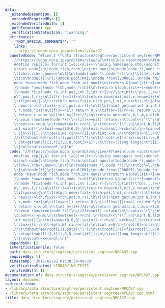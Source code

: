 ```yaml
---
data:
  _extendedDependsOn: []
  _extendedRequiredBy: []
  _extendedVerifiedWith: []
  _pathExtension: cpp
  _verificationStatusIcon: ':warning:'
  attributes:
    '*NOT_SPECIAL_COMMENTS*': ''
    links:
    - https://judge.npca.jp/problems/view/97
  bundledCode: "#line 1 \"data structure/segtree/persistent segtree/NPCA97.cpp\"\n\
    //https://judge.npca.jp/problems/view/97\n#include <iostream>\n#include <cstdio>\n\
    #define rep(i,n) for(int i=0;i<n;i++)\nusing namespace std;\nconst int MX=200000*19;\n\
    struct node{\n\tnode *lch,*rch;\n\tint num;\n\tnode(node *l,node *r,int n){\n\t\
    \tlch=l,rch=r,num=n;\n\t}\n\tnode(node *l,node *r){\n\t\tlch=l,rch=r,num=lch->num+rch->num;\n\
    \t}\n\tnode(){}\n};\nnode pool[MX];\nnode *root[200001];\nnode *nil;\nint sit;\n\
    node *news(node *lch,node *rch,int num){\n\treturn &(pool[sit++]=node(lch,rch,num));\n\
    }\nnode *news(node *lch,node *rch){\n\treturn &(pool[sit++]=node(lch,rch));\n\
    }\nnode *fix(node *x,int pos,int l,int r){\n//\tprintf(\"pos,l,r=(%d,%d,%d)\\\
    n\",pos,l,r);\n\tif(r-l==1){\n\t\treturn news(nil,nil,x->num+1);\n\t}\n\tint m=(l+r)/2;\n\
    \tif(pos<m){\n\t\treturn news(fix(x->lch,pos,l,m),x->rch);\n\t}else{\n\t\treturn\
    \ news(x->lch,fix(x->rch,pos,m,r));\n\t}\n}\nint getnum(int a,int b,int l,int\
    \ r,node *x){\n\tif(x==nil) return 0;\n\tif(b<=l||r<=a) return 0;\n\tif(a<=l&&r<=b)\
    \ return x->num;\n\tint m=(l+r)/2;\n\treturn getnum(a,b,l,m,x->lch)+getnum(a,b,m,r,x->rch);\n\
    }\nvoid showtree(node *x){\n\tif(x==nil) return;\n\tcout<<\"(\";\n\tshowtree(x->lch);\n\
    \tcout<<x->num;\n\tshowtree(x->rch);\n\tcout<<\")\";\n}\nint N,l[200000],r[200000];\n\
    int main(){\n\tnil=news(0,0,0);\n\tnil->lch=nil->rch=nil;\n\tcin>>N;\n\trep(i,N)\
    \ cin>>l[i];\n\trep(i,N) cin>>r[i];\n\tint x=0;\n\troot[0]=nil;\n\trep(i,N){\n\
    //\t\tshowtree(root[i]);puts(\"\");\n\t\troot[i+1]=fix(root[i],x,0,N);\n\t\tint\
    \ cnt=getnum(l[i],r[i],0,N,root[x+1]);\n\t\tx=((long long)cnt*l[i]+r[i])%(i+2);\n\
    \t}\n\tcout<<x<<endl;\n}\n"
  code: "//https://judge.npca.jp/problems/view/97\n#include <iostream>\n#include <cstdio>\n\
    #define rep(i,n) for(int i=0;i<n;i++)\nusing namespace std;\nconst int MX=200000*19;\n\
    struct node{\n\tnode *lch,*rch;\n\tint num;\n\tnode(node *l,node *r,int n){\n\t\
    \tlch=l,rch=r,num=n;\n\t}\n\tnode(node *l,node *r){\n\t\tlch=l,rch=r,num=lch->num+rch->num;\n\
    \t}\n\tnode(){}\n};\nnode pool[MX];\nnode *root[200001];\nnode *nil;\nint sit;\n\
    node *news(node *lch,node *rch,int num){\n\treturn &(pool[sit++]=node(lch,rch,num));\n\
    }\nnode *news(node *lch,node *rch){\n\treturn &(pool[sit++]=node(lch,rch));\n\
    }\nnode *fix(node *x,int pos,int l,int r){\n//\tprintf(\"pos,l,r=(%d,%d,%d)\\\
    n\",pos,l,r);\n\tif(r-l==1){\n\t\treturn news(nil,nil,x->num+1);\n\t}\n\tint m=(l+r)/2;\n\
    \tif(pos<m){\n\t\treturn news(fix(x->lch,pos,l,m),x->rch);\n\t}else{\n\t\treturn\
    \ news(x->lch,fix(x->rch,pos,m,r));\n\t}\n}\nint getnum(int a,int b,int l,int\
    \ r,node *x){\n\tif(x==nil) return 0;\n\tif(b<=l||r<=a) return 0;\n\tif(a<=l&&r<=b)\
    \ return x->num;\n\tint m=(l+r)/2;\n\treturn getnum(a,b,l,m,x->lch)+getnum(a,b,m,r,x->rch);\n\
    }\nvoid showtree(node *x){\n\tif(x==nil) return;\n\tcout<<\"(\";\n\tshowtree(x->lch);\n\
    \tcout<<x->num;\n\tshowtree(x->rch);\n\tcout<<\")\";\n}\nint N,l[200000],r[200000];\n\
    int main(){\n\tnil=news(0,0,0);\n\tnil->lch=nil->rch=nil;\n\tcin>>N;\n\trep(i,N)\
    \ cin>>l[i];\n\trep(i,N) cin>>r[i];\n\tint x=0;\n\troot[0]=nil;\n\trep(i,N){\n\
    //\t\tshowtree(root[i]);puts(\"\");\n\t\troot[i+1]=fix(root[i],x,0,N);\n\t\tint\
    \ cnt=getnum(l[i],r[i],0,N,root[x+1]);\n\t\tx=((long long)cnt*l[i]+r[i])%(i+2);\n\
    \t}\n\tcout<<x<<endl;\n}"
  dependsOn: []
  isVerificationFile: false
  path: data structure/segtree/persistent segtree/NPCA97.cpp
  requiredBy: []
  timestamp: '2017-02-02 01:38:30+09:00'
  verificationStatus: LIBRARY_NO_TESTS
  verifiedWith: []
documentation_of: data structure/segtree/persistent segtree/NPCA97.cpp
layout: document
redirect_from:
- /library/data structure/segtree/persistent segtree/NPCA97.cpp
- /library/data structure/segtree/persistent segtree/NPCA97.cpp.html
title: data structure/segtree/persistent segtree/NPCA97.cpp
---
```

